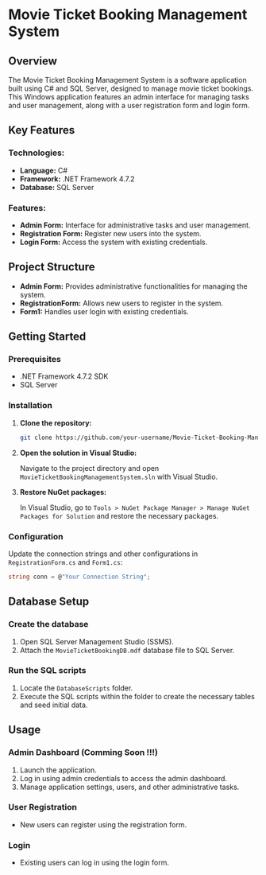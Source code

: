 # Movie Ticket Booking Management System

## Overview

The Movie Ticket Booking Management System is a software application built using C# and SQL Server, designed to manage movie ticket bookings. This Windows application features an admin interface for managing tasks and user management, along with a user registration form and login form.

## Key Features

### Technologies:
- **Language:** C#
- **Framework:** .NET Framework 4.7.2
- **Database:** SQL Server

### Features:
- **Admin Form:** Interface for administrative tasks and user management.
- **Registration Form:** Register new users into the system.
- **Login Form:** Access the system with existing credentials.

## Project Structure

- **Admin Form:** Provides administrative functionalities for managing the system.
- **RegistrationForm:** Allows new users to register in the system.
- **Form1:** Handles user login with existing credentials.

## Getting Started

### Prerequisites

- .NET Framework 4.7.2 SDK
- SQL Server

### Installation

1. **Clone the repository:**

    ```bash
    git clone https://github.com/your-username/Movie-Ticket-Booking-Management-System.git
    ```

2. **Open the solution in Visual Studio:**

    Navigate to the project directory and open `MovieTicketBookingManagementSystem.sln` with Visual Studio.

3. **Restore NuGet packages:**

    In Visual Studio, go to `Tools > NuGet Package Manager > Manage NuGet Packages for Solution` and restore the necessary packages.

### Configuration

Update the connection strings and other configurations in `RegistrationForm.cs` and `Form1.cs`:

```csharp
string conn = @"Your Connection String";

```

## Database Setup

### Create the database

1. Open SQL Server Management Studio (SSMS).
2. Attach the `MovieTicketBookingDB.mdf` database file to SQL Server.

### Run the SQL scripts

1. Locate the `DatabaseScripts` folder.
2. Execute the SQL scripts within the folder to create the necessary tables and seed initial data.

## Usage

### Admin Dashboard (Comming Soon !!!)

1. Launch the application.
2. Log in using admin credentials to access the admin dashboard.
3. Manage application settings, users, and other administrative tasks.

### User Registration

- New users can register using the registration form.

### Login

- Existing users can log in using the login form.

